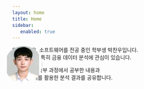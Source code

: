 ```yaml
---
layout: home
title: Home
sidebar:
   enabled: true
---
```

<div style="position: relative;">
  <!-- 1) 이미지를 절대 위치로 띄워서 텍스트 흐름에 영향 주지 않음 -->
  <img src="/assets/images/me.jpg" alt="프로필"
       style="
         position: absolute;
         left: -20px;     /* 원하는 만큼 왼쪽으로 꺼내세요 */
         top: 0;
         width: 100px;
         height: 100px;
         object-fit: cover;
         border-radius: 50%;
       " />

  <!-- 2) 텍스트는 그대로 아래 블록에서 렌더링 -->
  <div style="margin-left: 0; /* float 같은 여백 없음 */">


안녕하세요, 소프트웨어를 전공 중인 학부생 박찬우입니다.  
데이터 분석, 특히 금융 데이터 분석에 관심이 있습니다.

이곳에서는 학부 과정에서 공부한 내용과  
금융 데이터를 활용한 분석 결과를 공유합니다.
